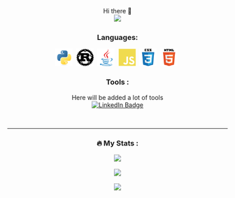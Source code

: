 <div id="header" align="center">
  Hi there 👋

<div id="header" align="center">
  <img src="[https://media.giphy.com/media/L1R1tvI9svkIWwpVYr/giphy.gif](https://media2.giphy.com/media/h408T6Y5GfmXBKW62l/giphy.gif?cid=ecf05e47bk3bvn0scmlefjv02ss52e8h9c3w80vv6m1l61k8&rid=giphy.gif&ct=g" width="500"/>
</div>

  ###  Languages: 
  <div>
   <img src="https://github.com/devicons/devicon/blob/master/icons/python/python-original.svg" title="Python" alt="Python" width="40" height="40"/>&nbsp;
   <img src="https://github.com/devicons/devicon/blob/master/icons/rust/rust-plain.svg" title="Rust" alt="Rust" width="40" height="40"/>&nbsp;
   <img src="https://github.com/devicons/devicon/blob/master/icons/java/java-original.svg" title="Java" alt="Java" width="40" height="40"/>&nbsp;
   <img src="https://github.com/devicons/devicon/blob/master/icons/javascript/javascript-plain.svg" title="Java-script" alt="Java-script" width="40" height="40"/>&nbsp;
   <img src="https://github.com/devicons/devicon/blob/master/icons/css3/css3-original-wordmark.svg" title="Java-script" alt="Java-script" width="40" height="40"/>&nbsp;
   <img src="https://github.com/devicons/devicon/blob/master/icons/html5/html5-original-wordmark.svg" title="Java-script" alt="Java-script" width="40" height="40"/>&nbsp;
   </div>
  
  ###  Tools :

 <div>
  Here will be added a lot of tools
  
  </div>


<div id="header" align="center">
  <a href="https://www.linkedin.com/in/sergei-timokhin-aa4168106">
    <img src="https://img.shields.io/badge/LinkedIn-blue?style=for-the-badge&logo=linkedin&logoColor=white" alt="LinkedIn Badge" width="250"/>
  </a>


 
<p align="center">
 <img src="https://komarev.com/ghpvc/?username=your-github-b1gslick&style=flat-square&color=blue" alt=""/>
 
  ---
  ### :fire: My Stats :

<p align="center">
  <img alig src=https://github-readme-stats.vercel.app/api?username=b1gslick&show_icons=true&theme=tokyonight)/>
</p>


<p align="center">
 <img alig src=https://github-readme-stats.vercel.app/api/top-langs/?username=b1gslick&layout=compact)](https://github.com/b1gslick/github-readme-stats)
</p>

<p align="center">
  <img alig src="https://github-profile-trophy.vercel.app/?username=b1gslick&column=6&rank=SSS,SS,S,AAA,AA,A,B,C" />
</p>

